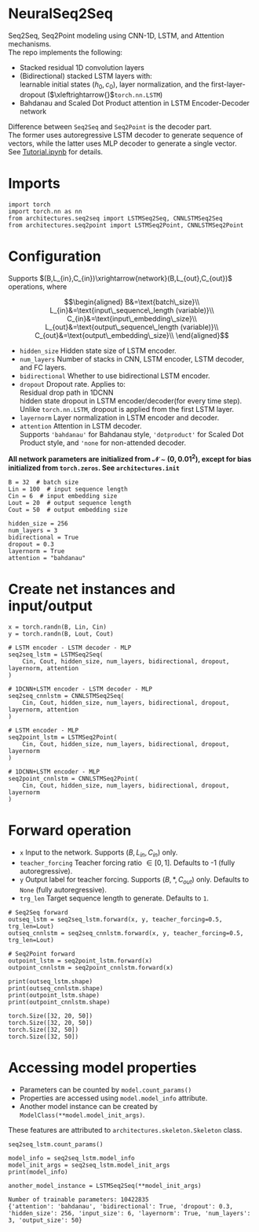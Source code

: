 # NeuralSeq2Seq
Seq2Seq, Seq2Point modeling using CNN-1D, LSTM, and Attention mechanisms.  
The repo implements the following:  
- Stacked residual 1D convolution layers
- (Bidirectional) stacked LSTM layers with:  
  learnable initial states $(h_0, c_0)$, layer normalization, and the first-layer-dropout ($\xleftrightarrow{}$```torch.nn.LSTM```)
- Bahdanau and Scaled Dot Product attention in LSTM Encoder-Decoder network

Difference between ```Seq2Seq``` and ```Seq2Point``` is the decoder part.  
The former uses autoregressive LSTM decoder to generate sequence of vectors, while the latter uses MLP decoder to generate a single vector.  
See [Tutorial.ipynb](https://github.com/hyeonbeenlee/NeuralSeq2Seq/blob/main/Tutorial.ipynb) for details.

# Imports
```
import torch
import torch.nn as nn
from architectures.seq2seq import LSTMSeq2Seq, CNNLSTMSeq2Seq
from architectures.seq2point import LSTMSeq2Point, CNNLSTMSeq2Point
```
# Configuration
Supports $(B,L_{in},C_{in})\xrightarrow{network}(B,L_{out},C_{out})$ operations, where  
```math
\begin{aligned}
B&=\text{batch\_size}\\
L_{in}&=\text{input\_sequence\_length (variable)}\\
C_{in}&=\text{input\_embedding\_size}\\
L_{out}&=\text{output\_sequence\_length (variable)}\\
C_{out}&=\text{output\_embedding\_size}\\
\end{aligned}
```
- ```hidden_size``` Hidden state size of LSTM encoder.  
- ```num_layers``` Number of stacks in CNN, LSTM encoder, LSTM decoder, and FC layers.  
- ```bidirectional``` Whether to use bidirectional LSTM encoder.  
- ```dropout``` Dropout rate. Applies to:  
Residual drop path in 1DCNN  
hidden state dropout in LSTM encoder/decoder(for every time step).    
Unlike ```torch.nn.LSTM```, dropout is applied from the first LSTM layer.  
- ```layernorm``` Layer normalization in LSTM encoder and decoder.  
- ```attention``` Attention in LSTM decoder.  
Supports ```'bahdanau'``` for Bahdanau style, ```'dotproduct'``` for Scaled Dot Product style, and ```'none``` for non-attended decoder.

**All network parameters are initialized from $\mathcal{N}\sim(0,0.01^2)$, except for bias initialized from ```torch.zeros```. See ```architectures.init```**

```
B = 32  # batch size
Lin = 100  # input sequence length
Cin = 6  # input embedding size
Lout = 20  # output sequence length
Cout = 50  # output embedding size

hidden_size = 256
num_layers = 3
bidirectional = True 
dropout = 0.3
layernorm = True 
attention = "bahdanau"
```

# Create net instances and input/output

```
x = torch.randn(B, Lin, Cin)
y = torch.randn(B, Lout, Cout)

# LSTM encoder - LSTM decoder - MLP
seq2seq_lstm = LSTMSeq2Seq(
    Cin, Cout, hidden_size, num_layers, bidirectional, dropout, layernorm, attention
)  

# 1DCNN+LSTM encoder - LSTM decoder - MLP
seq2seq_cnnlstm = CNNLSTMSeq2Seq(
    Cin, Cout, hidden_size, num_layers, bidirectional, dropout, layernorm, attention
)

# LSTM encoder - MLP
seq2point_lstm = LSTMSeq2Point(
    Cin, Cout, hidden_size, num_layers, bidirectional, dropout, layernorm
)

# 1DCNN+LSTM encoder - MLP
seq2point_cnnlstm = CNNLSTMSeq2Point(
    Cin, Cout, hidden_size, num_layers, bidirectional, dropout, layernorm
)
```

# Forward operation
- ```x``` Input to the network. Supports $(B,L_{in},C_{in})$ only.  
- ```teacher_forcing``` Teacher forcing ratio $\in [0,1]$. Defaults to -1 (fully autoregressive).  
- ```y``` Output label for teacher forcing. Supports $(B,*,C_{out})$ only. Defaults to ```None``` (fully autoregressive).  
- ```trg_len``` Target sequence length to generate. Defaults to ```1```.
```
# Seq2Seq forward
outseq_lstm = seq2seq_lstm.forward(x, y, teacher_forcing=0.5, trg_len=Lout)
outseq_cnnlstm = seq2seq_cnnlstm.forward(x, y, teacher_forcing=0.5, trg_len=Lout)

# Seq2Point forward
outpoint_lstm = seq2point_lstm.forward(x)
outpoint_cnnlstm = seq2point_cnnlstm.forward(x)

print(outseq_lstm.shape)
print(outseq_cnnlstm.shape)
print(outpoint_lstm.shape)
print(outpoint_cnnlstm.shape)
```
```
torch.Size([32, 20, 50])
torch.Size([32, 20, 50])
torch.Size([32, 50])
torch.Size([32, 50])
```
# Accessing model properties
- Parameters can be counted by ```model.count_params()```
- Properties are accessed using ```model.model_info``` attribute.  
- Another model instance can be created by ```ModelClass(**model.model_init_args)```.  

These features are attributed to ```architectures.skeleton.Skeleton``` class.
```
seq2seq_lstm.count_params()

model_info = seq2seq_lstm.model_info
model_init_args = seq2seq_lstm.model_init_args
print(model_info)

another_model_instance = LSTMSeq2Seq(**model_init_args)
```
```
Number of trainable parameters: 10422835
{'attention': 'bahdanau', 'bidirectional': True, 'dropout': 0.3, 'hidden_size': 256, 'input_size': 6, 'layernorm': True, 'num_layers': 3, 'output_size': 50}
```
